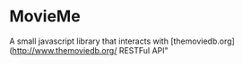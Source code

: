 MovieMe
=================================

A small javascript library that interacts with [themoviedb.org](http://www.themoviedb.org/ RESTFul API"

